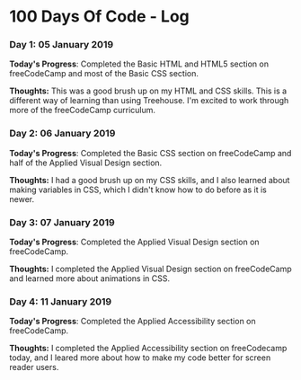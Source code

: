 # 100 Days Of Code - Log

### Day 1: 05 January 2019

**Today's Progress**: Completed the Basic HTML and HTML5 section on freeCodeCamp and most of the Basic CSS section.

**Thoughts:** This was a good brush up on my HTML and CSS skills. This is a different way of learning than using Treehouse. I'm excited to work through more of the freeCodeCamp curriculum. 

### Day 2: 06 January 2019

**Today's Progress**: Completed the Basic CSS section on freeCodeCamp and half of the Applied Visual Design section.

**Thoughts:** I had a good brush up on my CSS skills, and I also learned about making variables in CSS, which I didn't know how to do before as it is newer.

### Day 3: 07 January 2019

**Today's Progress**: Completed the Applied Visual Design section on freeCodeCamp.

**Thoughts:** I completed the Applied Visual Design section on freeCodeCamp and learned more about animations in CSS.

### Day 4: 11 January 2019

**Today's Progress**: Completed the Applied Accessibility section on freeCodeCamp.

**Thoughts:** I completed the Applied Accessibility section on freeCodecamp today, and I leared more about how to make my code better for screen reader users.
